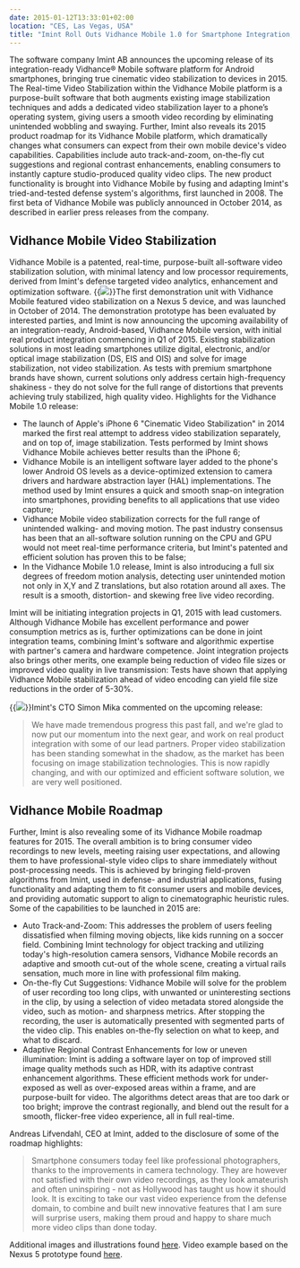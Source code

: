```yaml
---
date: 2015-01-12T13:33:01+02:00
location: "CES, Las Vegas, USA"
title: "Imint Roll Outs Vidhance Mobile 1.0 for Smartphone Integration, Reveals 2015 Roadmap"
---
```

The software company Imint AB announces the upcoming release of its integration-ready Vidhance® Mobile software platform for Android smartphones, bringing true cinematic video stabilization to devices in 2015. The Real-time Video Stabilization within the Vidhance Mobile platform is a purpose-built software that both augments existing image stabilization techniques and adds a dedicated video stabilization layer to a phone’s operating system, giving users a smooth video recording by eliminating unintended wobbling and swaying. Further, Imint also reveals its 2015 product roadmap for its Vidhance Mobile platform, which dramatically changes what consumers can expect from their own mobile device's video capabilities.<!--more--> Capabilities include auto track-and-zoom, on-the-fly cut suggestions and regional contrast enhancements, enabling consumers to instantly capture studio-produced quality video clips. The new product functionality is brought into Vidhance Mobile by fusing and adapting Imint's tried-and-tested defense system's algorithms, first launched in 2008. The first beta of Vidhance Mobile was publicly announced in October 2014, as described in earlier press releases from the company.

## Vidhance Mobile Video Stabilization

Vidhance Mobile is a patented, real-time, purpose-built all-software video stabilization solution, with minimal latency and low processor requirements, derived from Imint's defense targeted video analytics, enhancement and optimization software.
{{<img src="isvsvs.jpg" class="halfwidth" caption="Diagram showing result of qualitative measurements on selected premium smartphones. Image stabilization is solving for in-frame degradations from a moving camera, and for higher frequencies. Smooth video stabilization needs to correct for longer, slower motion that can last seconds and beyond.">}}The first demonstration unit with Vidhance Mobile featured video stabilization on a Nexus 5 device, and was launched in October of 2014. The demonstration prototype has been evaluated by interested parties, and Imint is now announcing the upcoming availability of an integration-ready, Android-based, Vidhance Mobile version, with initial real product integration commencing in Q1 of 2015. Existing stabilization solutions in most leading smartphones utilize digital, electronic, and/or optical image stabilization (DS, EIS and OIS) and solve for image stabilization, not video stabilization. As tests with premium smartphone brands have shown, current solutions only address certain high-frequency shakiness - they do not solve for the full range of distortions that prevents achieving truly stabilized, high quality video. Highlights for the Vidhance Mobile 1.0 release:

- The launch of Apple's iPhone 6 "Cinematic Video Stabilization" in 2014 marked the first real attempt to address video stabilization separately, and on top of, image stabilization. Tests performed by Imint shows Vidhance Mobile achieves better results than the iPhone 6;
- Vidhance Mobile is an intelligent software layer added to the phone's lower Android OS levels as a device-optimized extension to camera drivers and hardware abstraction layer (HAL) implementations. The method used by Imint ensures a quick and smooth snap-on integration into smartphones, providing benefits to all applications that use video capture;
- Vidhance Mobile video stabilization corrects for the full range of unintended walking- and moving motion. The past industry consensus has been that an all-software solution running on the CPU and GPU would not meet real-time performance criteria, but Imint's patented and efficient solution has proven this to be false;
- In the Vidhance Mobile 1.0 release, Imint is also introducing a full six degrees of freedom motion analysis, detecting user unintended motion not only in X,Y and Z translations, but also rotation around all axes. The result is a smooth, distortion- and skewing free live video recording.

Imint will be initiating integration projects in Q1, 2015 with lead customers. Although Vidhance Mobile has excellent performance and power consumption metrics as is, further optimizations can be done in joint integration teams, combining Imint's software and algorithmic expertise with partner's camera and hardware competence. Joint integration projects also brings other merits, one example being reduction of video file sizes or improved video quality in live transmission: Tests have shown that applying Vidhance Mobile stabilization ahead of video encoding can yield file size reductions in the order of 5-30%.

{{<img src="iphone-graphs.jpg" caption="Graphs showing a comparison between iPhone 6 video stabilization (gray) and Vidhance Mobile (red) for a real life walking-and-filming video clip. Left graph shows motion path of a center pixel fixed in background. Right graph shows stabilization dampening in the frequency spectrum.">}}Imint's CTO Simon Mika commented on the upcoming release:

>We have made tremendous progress this past fall, and we're glad to now put our momentum into the next gear, and work on real product integration with some of our lead partners. Proper video stabilization has been standing somewhat in the shadow, as the market has been focusing on image stabilization technologies. This is now rapidly changing, and with our optimized and efficient software solution, we are very well positioned.

## Vidhance Mobile Roadmap

Further, Imint is also revealing some of its Vidhance Mobile roadmap features for 2015. The overall ambition is to bring consumer video recordings to new levels, meeting raising user expectations, and allowing them to have professional-style video clips to share immediately without post-processing needs. This is achieved by bringing field-proven algorithms from Imint, used in defense- and industrial applications, fusing functionality and adapting them to fit consumer users and mobile devices, and providing automatic support to align to cinematographic heuristic rules. Some of the capabilities to be launched in 2015 are:

- Auto Track-and-Zoom: This addresses the problem of users feeling dissatisfied when filming moving objects, like kids running on a soccer field. Combining Imint technology for object tracking and utilizing today's high-resolution camera sensors, Vidhance Mobile records an adaptive and smooth cut-out of the whole scene, creating a virtual rails sensation, much more in line with professional film making.
- On-the-fly Cut Suggestions: Vidhance Mobile will solve for the problem of user recording too long clips, with unwanted or uninteresting sections in the clip, by using a selection of video metadata stored alongside the video, such as motion- and sharpness metrics.  After stopping the recording, the user is automatically presented with segmented parts of the video clip. This enables on-the-fly selection on what to keep, and what to discard.
- Adaptive Regional Contrast Enhancements for low or uneven illumination: Imint is adding a software layer on top of improved still image quality methods such as HDR, with its adaptive contrast enhancement algorithms. These efficient methods work for under-exposed as well as over-exposed areas within a frame, and are purpose-built for video. The algorithms detect areas that are too dark or too bright; improve the contrast regionally, and blend out the result for a smooth, flicker-free video experience, all in full real-time.

Andreas Lifvendahl, CEO at Imint, added to the disclosure of some of the roadmap highlights:

>Smartphone consumers today feel like professional photographers, thanks to the improvements in camera technology. They are however not satisfied with their own video recordings, as they look amateurish and often uninspiring - not as Hollywood has taught us how it should look. It is exciting to take our vast video experience from the defense domain, to combine and built new innovative features that I am sure will surprise users, making them proud and happy to share much more video clips than done today.

Additional images and illustrations found [here](website). Video example based on the Nexus 5 prototype found [here](https://aurora.imint.se/data/ai1yeiNu/pressvideo/).
